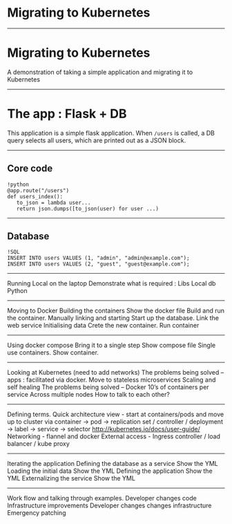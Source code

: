 
# Migrating to Kubernetes
----

# Migrating to Kubernetes


A demonstration of taking a simple application and migrating it to Kubernetes

----

# The app : Flask + DB


This application is a simple flask application. When `/users` is called, a DB
query selects all users, which are printed out as a JSON block.


----


## Core code

    !python
    @app.route("/users")
    def users_index():
       to_json = lambda user...
       return json.dumps([to_json(user) for user ...)

----

## Database

    !SQL
    INSERT INTO users VALUES (1, "admin", "admin@example.com");
    INSERT INTO users VALUES (2, "guest", "guest@example.com");

----

Running Local on the laptop
Demonstrate what is required :
Libs
Local db
Python

----

Moving to Docker
Building the containers
Show the docker file
Build and run the container.
Manually linking and starting
Start up the database.
Link the web service
Initialising data
Crete the new container.
Run container

----

Using docker compose
Bring it to a single step
Show compose file
Single use containers.
Show container.

----

Looking at Kubernetes (need to add networks)
The problems being solved – apps : facilitated via docker.
Move to stateless microservices
Scaling and self healing
The problems being solved – Docker
10’s of containers per service
Across multiple nodes
How to talk to each other?

----

Defining terms.
Quick architecture view - start at containers/pods and move up to cluster via container -> pod -> replication set / controller / deployment -> label -> service -> selector
http://kubernetes.io/docs/user-guide/
Networking - flannel and docker
External access - Ingress controller / load balancer / kube proxy

----

Iterating the application
Defining the database as a service
Show the YML
Loading the initial data
Show the YML
Defining the application
Show the YML
Externalizing the service
Show the YML

----

Work flow and talking through examples.
Developer changes code
Infrastructure improvements
Developer changes changes infrastructure
Emergency patching
